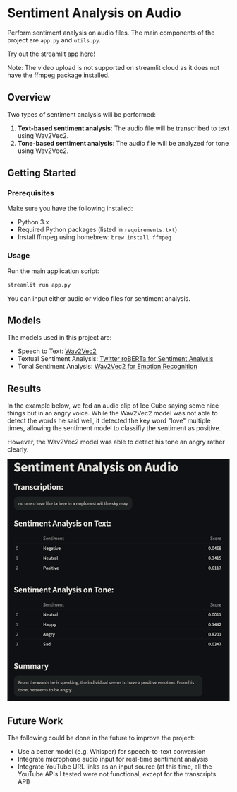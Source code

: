 # Sentiment Analysis on Audio

Perform sentiment analysis on audio files. The main components of the project are `app.py` and `utils.py`.

Try out the streamlit app [here!](https://suniljit-sentiment-analysis-on-audio-app-aztkvt.streamlit.app/)

Note: The video upload is not supported on streamlit cloud as it does not have the ffmpeg package installed. 

## Overview
Two types of sentiment analysis will be performed:
1. **Text-based sentiment analysis**: The audio file will be transcribed to text using Wav2Vec2. 
2. **Tone-based sentiment analysis**: The audio file will be analyzed for tone using Wav2Vec2. 

## Getting Started

### Prerequisites
Make sure you have the following installed:
- Python 3.x
- Required Python packages (listed in `requirements.txt`)
- Install ffmpeg using homebrew: `brew install ffmpeg`

### Usage
Run the main application script:
```sh
streamlit run app.py
```
You can input either audio or video files for sentiment analysis. 

## Models
The models used in this project are:
* Speech to Text: [Wav2Vec2](https://huggingface.co/facebook/wav2vec2-base-960h)
* Textual Sentiment Analysis: [Twitter roBERTa for Sentiment Analysis](https://huggingface.co/cardiffnlp/twitter-roberta-base-sentiment-latest)
* Tonal Sentiment Analysis: [Wav2Vec2 for Emotion Recognition](https://huggingface.co/superb/wav2vec2-base-superb-er)

## Results
In the example below, we fed an audio clip of Ice Cube saying some nice things but in an angry voice. While the Wav2Vec2 model was not able to detect the words he said well, it detected the key word "love" multiple times, allowing the sentiment model to classifiy the sentiment as positive. <br>

However, the Wav2Vec2 model was able to detect his tone an angry rather clearly. 

![Sentiment Analysis on Ice Cube saying nice things but in an angry voice](images/output_example.png)

## Future Work
The following could be done in the future to improve the project:
* Use a better model (e.g. Whisper) for speech-to-text conversion
* Integrate microphone audio input for real-time sentiment analysis
* Integrate YouTube URL links as an input source (at this time, all the YouTube APIs I tested were not functional, except for the transcripts API)